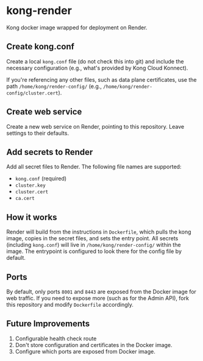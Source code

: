# kong-render
Kong docker image wrapped for deployment on Render.

## Create kong.conf

Create a local `kong.conf` file (do not check this into git) and include the necessary configuration (e.g., what's provided by Kong Cloud Konnect).

If you're referencing any other files, such as data plane certificates, use the path `/home/kong/render-config/` (e.g., `/home/kong/render-config/cluster.cert`).

## Create web service

Create a new web service on Render, pointing to this repository. Leave settings to their defaults.

## Add secrets to Render

Add all secret files to Render. The following file names are supported:
- `kong.conf` (required)
- `cluster.key`
- `cluster.cert`
- `ca.cert`

## How it works

Render will build from the instructions in `Dockerfile`, which pulls the kong image, copies in the secret files, and sets the entry point. All secrets (including `kong.conf`) will live in `/home/kong/render-config/` within the image. The entrypoint is configured to look there for the config file by default.

## Ports

By default, only ports `8001` and `8443` are exposed from the Docker image for web traffic. If you need to expose more (such as for the Admin API), fork this repository and modify `Dockerfile` accordingly.

## Future Improvements

1. Configurable health check route
2. Don't store configuration and certificates in the Docker image.
3. Configure which ports are exposed from Docker image.
